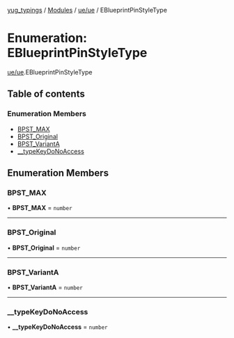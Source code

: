 [yug_typings](../README.md) / [Modules](../modules.md) / [ue/ue](../modules/ue_ue.md) / EBlueprintPinStyleType

# Enumeration: EBlueprintPinStyleType

[ue/ue](../modules/ue_ue.md).EBlueprintPinStyleType

## Table of contents

### Enumeration Members

- [BPST\_MAX](ue_ue.EBlueprintPinStyleType.md#bpst_max)
- [BPST\_Original](ue_ue.EBlueprintPinStyleType.md#bpst_original)
- [BPST\_VariantA](ue_ue.EBlueprintPinStyleType.md#bpst_varianta)
- [\_\_typeKeyDoNoAccess](ue_ue.EBlueprintPinStyleType.md#__typekeydonoaccess)

## Enumeration Members

### BPST\_MAX

• **BPST\_MAX** = `number`

___

### BPST\_Original

• **BPST\_Original** = `number`

___

### BPST\_VariantA

• **BPST\_VariantA** = `number`

___

### \_\_typeKeyDoNoAccess

• **\_\_typeKeyDoNoAccess** = `number`
